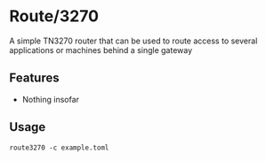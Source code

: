 # Route/3270

A simple TN3270 router that can be used to route access to several applications or machines behind a single gateway

## Features

* Nothing insofar

## Usage

    route3270 -c example.toml